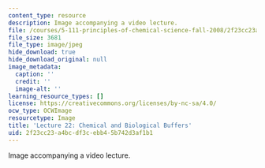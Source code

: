 ```yaml
---
content_type: resource
description: Image accompanying a video lecture.
file: /courses/5-111-principles-of-chemical-science-fall-2008/2f23cc23a4bcdf3cebb45b742d3af1b1_22.jpg
file_size: 3681
file_type: image/jpeg
hide_download: true
hide_download_original: null
image_metadata:
  caption: ''
  credit: ''
  image-alt: ''
learning_resource_types: []
license: https://creativecommons.org/licenses/by-nc-sa/4.0/
ocw_type: OCWImage
resourcetype: Image
title: 'Lecture 22: Chemical and Biological Buffers'
uid: 2f23cc23-a4bc-df3c-ebb4-5b742d3af1b1
---
```

Image accompanying a video lecture.